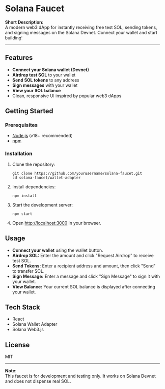 # Solana Faucet

**Short Description:**  
A modern web3 dApp for instantly receiving free test SOL, sending tokens, and signing messages on the Solana Devnet. Connect your wallet and start building!

---

## Features

- **Connect your Solana wallet (Devnet)**
- **Airdrop test SOL** to your wallet
- **Send SOL tokens** to any address
- **Sign messages** with your wallet
- **View your SOL balance**
- Clean, responsive UI inspired by popular web3 dApps

## Getting Started

### Prerequisites

- [Node.js](https://nodejs.org/) (v18+ recommended)
- [npm](https://www.npmjs.com/)

### Installation

1. Clone the repository:
   ```
   git clone https://github.com/yourusername/solana-faucet.git
   cd solana-faucet/wallet-adapter
   ```

2. Install dependencies:
   ```
   npm install
   ```

3. Start the development server:
   ```
   npm start
   ```

4. Open [http://localhost:3000](http://localhost:3000) in your browser.

## Usage

- **Connect your wallet** using the wallet button.
- **Airdrop SOL:** Enter the amount and click "Request Airdrop" to receive test SOL.
- **Send Tokens:** Enter a recipient address and amount, then click "Send" to transfer SOL.
- **Sign Message:** Enter a message and click "Sign Message" to sign it with your wallet.
- **View Balance:** Your current SOL balance is displayed after connecting your wallet.

## Tech Stack

- React
- Solana Wallet Adapter
- Solana Web3.js

## License

MIT

---

**Note:**  
This faucet is for development and testing only. It works on Solana Devnet and does not dispense real SOL.
